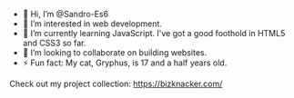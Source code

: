- 👋 Hi, I’m @Sandro-Es6
- 👀 I’m interested in web development.
- 🌱 I’m currently learning JavaScript. I've got a good foothold in HTML5 and CSS3 so far.
- 💞️ I’m looking to collaborate on building websites.
- ⚡ Fun fact: My cat, Gryphus, is 17 and a half years old.

Check out my project collection: 
https://bizknacker.com/
